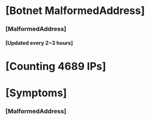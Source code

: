# [Botnet MalformedAddress]
### [MalformedAddress]
#### [Updated every 2~3 hours]

# [Counting 4689 IPs]

# [Symptoms] 
###   [MalformedAddress]
